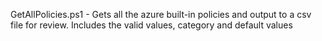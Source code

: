 
GetAllPolicies.ps1 - Gets all the azure built-in policies and output to a csv file for review. Includes the valid values, category and default values 
